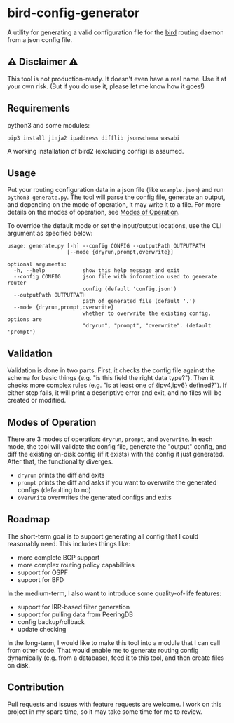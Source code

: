 # bird-config-generator

A utility for generating a valid configuration file for the [bird](https://bird.network.cz/) routing daemon from a json config file.

## ⚠ Disclaimer ⚠
This tool is not production-ready. It doesn't even have a real name. Use it at your own risk. (But if you do use it, please let me know how it goes!)

## Requirements
python3 and some modules:

`pip3 install jinja2 ipaddress difflib jsonschema wasabi`

A working installation of bird2 (excluding config) is assumed.

## Usage
Put your routing configuration data in a json file (like `example.json`) and run `python3 generate.py`. The tool will parse the config file, generate an output, and depending on the mode of operation, it may write it to a file. For more details on the modes of operation, see [Modes of Operation](#modes-of-operation).

To override the default mode or set the input/output locations, use the CLI argument as specified below:
```
usage: generate.py [-h] --config CONFIG --outputPath OUTPUTPATH
                   [--mode {dryrun,prompt,overwrite}]

optional arguments:
  -h, --help            show this help message and exit
  --config CONFIG       json file with information used to generate router
                        config (default 'config.json')
  --outputPath OUTPUTPATH
                        path of generated file (default '.')
  --mode {dryrun,prompt,overwrite}
                        whether to overwrite the existing config. options are
                        "dryrun", "prompt", "overwrite". (default 'prompt')
```

## Validation
Validation is done in two parts. First, it checks the config file against the schema for basic things (e.g. "is this field the right data type?"). Then it checks more complex rules (e.g. "is at least one of {ipv4,ipv6} defined?"). If either step fails, it will print a descriptive error and exit, and no files will be created or modified.

## Modes of Operation
There are 3 modes of operation: `dryrun`, `prompt`, and `overwrite`. In each mode, the tool will validate the config file, generate the "output" config, and diff the existing on-disk config (if it exists) with the config it just generated. After that, the functionality diverges.
 
* `dryrun` prints the diff and exits
* `prompt` prints the diff and asks if you want to overwrite the generated configs (defaulting to no)
* `overwrite` overwrites the generated configs and exits

## Roadmap
The short-term goal is to support generating all config that I could reasonably need. This includes things like:
* more complete BGP support
* more complex routing policy capabilities
* support for OSPF
* support for BFD

In the medium-term, I also want to introduce some quality-of-life features:
* support for IRR-based filter generation
* support for pulling data from PeeringDB
* config backup/rollback
* update checking

In the long-term, I would like to make this tool into a module that I can call from other code. That would enable me to generate routing config dynamically (e.g. from a database), feed it to this tool, and then create files on disk.

## Contribution
Pull requests and issues with feature requests are welcome. I work on this project in my spare time, so it may take some time for me to review.